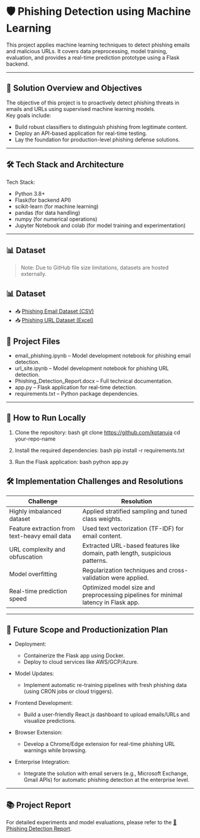 

# 🛡 Phishing Detection using Machine Learning

This project applies machine learning techniques to detect phishing emails and malicious URLs. It covers data preprocessing, model training, evaluation, and provides a real-time prediction prototype using a Flask backend.

---

## 📖 Solution Overview and Objectives

The objective of this project is to proactively detect phishing threats in emails and URLs using supervised machine learning models.  
Key goals include:
- Build robust classifiers to distinguish phishing from legitimate content.
- Deploy an API-based application for real-time testing.
- Lay the foundation for production-level phishing defense solutions.

---

## 🛠 Tech Stack and Architecture

Tech Stack:
- Python 3.8+
- Flask(for backend API)
- scikit-learn (for machine learning)
- pandas (for data handling)
- numpy (for numerical operations)
- Jupyter Notebook and colab (for model training and experimentation)

---

## 📊 Dataset

> Note: Due to GitHub file size limitations, datasets are hosted externally.

## 📊 Dataset

- 📥 [Phishing Email Dataset (CSV)](https://drive.google.com/uc?export=download&id=1TysDjLFyh6JfYPYfBBubHXPGRgVoCaRv)
- 📥 [Phishing URL Dataset (Excel)](https://drive.google.com/uc?export=download&id=17V0KJekiGFGz7bUBFUzd4MmQR3CX0hmU)


## 📁 Project Files

- email_phishing.ipynb – Model development notebook for phishing email detection.
- url_site.ipynb – Model development notebook for phishing URL detection.
- Phishing_Detection_Report.docx – Full technical documentation.
- app.py – Flask application for real-time detection.
- requirements.txt – Python package dependencies.

---

## 🧪 How to Run Locally

1. Clone the repository:
   bash
   git clone https://github.com/kptanuja
   cd your-repo-name
   

2. Install the required dependencies:
   bash
   pip install -r requirements.txt
   

3. Run the Flask application:
   bash
   python app.py

## 🛠 Implementation Challenges and Resolutions

| Challenge                          | Resolution                         |
|-------------------------------------|------------------------------------|
| Highly imbalanced dataset    | Applied stratified sampling and tuned class weights. |
| Feature extraction from text-heavy email data | Used text vectorization (TF-IDF) for email content. |
| URL complexity and obfuscation| Extracted URL-based features like domain, path length, suspicious patterns. |
| Model overfitting               | Regularization techniques and cross-validation were applied. |
| Real-time prediction speed     | Optimized model size and preprocessing pipelines for minimal latency in Flask app. |

---

## 🚀 Future Scope and Productionization Plan

- Deployment:  
  - Containerize the Flask app using Docker.
  - Deploy to cloud services like AWS/GCP/Azure.

- Model Updates:  
  - Implement automatic re-training pipelines with fresh phishing data (using CRON jobs or cloud triggers).

- Frontend Development:
  - Build a user-friendly React.js dashboard to upload emails/URLs and visualize predictions.

- Browser Extension:  
  - Develop a Chrome/Edge extension for real-time phishing URL warnings while browsing.

- Enterprise Integration:  
  - Integrate the solution with email servers (e.g., Microsoft Exchange, Gmail APIs) for automatic phishing detection at the enterprise level.

---

## 📚 Project Report

For detailed experiments and model evaluations, please refer to the [📄 Phishing Detection Report](https://1drv.ms/w/c/28b256fa2cca3b47/EUCRjqn9RF1PuqilAOVIuXQBK2ZrDMbYVEOj4HegHPjLpg?e=AJaskP).

